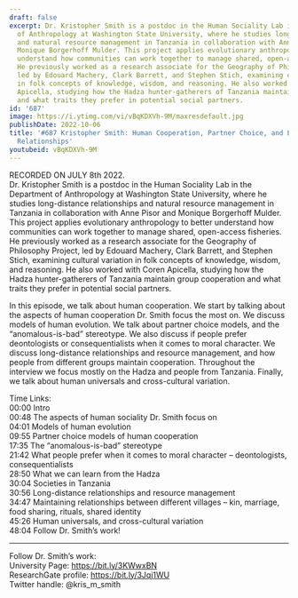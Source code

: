 ```yaml
---
draft: false
excerpt: Dr. Kristopher Smith is a postdoc in the Human Sociality Lab in the Department
  of Anthropology at Washington State University, where he studies long-distance relationships
  and natural resource management in Tanzania in collaboration with Anne Pisor and
  Monique Borgerhoff Mulder. This project applies evolutionary anthropology to better
  understand how communities can work together to manage shared, open-access fisheries.
  He previously worked as a research associate for the Geography of Philosophy Project,
  led by Edouard Machery, Clark Barrett, and Stephen Stich, examining cultural variation
  in folk concepts of knowledge, wisdom, and reasoning. He also worked with Coren
  Apicella, studying how the Hadza hunter-gatherers of Tanzania maintain group cooperation
  and what traits they prefer in potential social partners.
id: '687'
image: https://i.ytimg.com/vi/vBqKDXVh-9M/maxresdefault.jpg
publishDate: 2022-10-06
title: '#687 Kristopher Smith: Human Cooperation, Partner Choice, and Long-Distance
  Relationships'
youtubeid: vBqKDXVh-9M
---
```

<div class="timelinks">

RECORDED ON JULY 8th 2022.  
Dr. Kristopher Smith is a postdoc in the Human Sociality Lab in the Department of Anthropology at Washington State University, where he studies long-distance relationships and natural resource management in Tanzania in collaboration with Anne Pisor and Monique Borgerhoff Mulder. This project applies evolutionary anthropology to better understand how communities can work together to manage shared, open-access fisheries. He previously worked as a research associate for the Geography of Philosophy Project, led by Edouard Machery, Clark Barrett, and Stephen Stich, examining cultural variation in folk concepts of knowledge, wisdom, and reasoning. He also worked with Coren Apicella, studying how the Hadza hunter-gatherers of Tanzania maintain group cooperation and what traits they prefer in potential social partners.

In this episode, we talk about human cooperation. We start by talking about the aspects of human cooperation Dr. Smith focus the most on. We discuss models of human evolution. We talk about partner choice models, and the “anomalous-is-bad” stereotype. We also discuss if people prefer deontologists or consequentialists when it comes to moral character. We discuss long-distance relationships and resource management, and how people from different groups maintain cooperation. Throughout the interview we focus mostly on the Hadza and people from Tanzania. Finally, we talk about human universals and cross-cultural variation.

Time Links:  
<time>00:00</time> Intro  
<time>00:48</time> The aspects of human sociality Dr. Smith focus on  
<time>04:01</time> Models of human evolution  
<time>09:55</time> Partner choice models of human cooperation  
<time>17:35</time> The “anomalous-is-bad” stereotype  
<time>21:42</time> What people prefer when it comes to moral character – deontologists, consequentialists  
<time>28:50</time> What we can learn from the Hadza  
<time>30:04</time> Societies in Tanzania  
<time>30:56</time> Long-distance relationships and resource management  
<time>34:47</time> Maintaining relationships between different villages – kin, marriage, food sharing, rituals, shared identity  
<time>45:26</time> Human universals, and cross-cultural variation  
<time>48:04</time> Follow Dr. Smith’s work!

---

Follow Dr. Smith’s work:  
University Page: https://bit.ly/3KWwxBN  
ResearchGate profile: https://bit.ly/3Jqj1WU  
Twitter handle: @kris_m_smith
</div>

